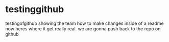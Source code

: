 # testinggithub
testingofgithub
showing the team how to make changes inside of a readme
now heres where it get really real. we are gonna push back to the repo on github
